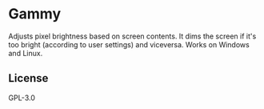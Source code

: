 # Gammy

Adjusts pixel brightness based on screen contents. It dims the screen if it's too bright (according to user settings) and viceversa. Works on Windows and Linux.

## License

GPL-3.0

